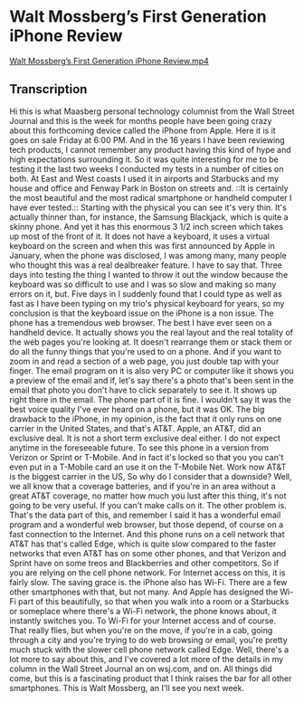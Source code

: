 # Walt Mossberg’s First Generation iPhone Review
<a href='Walt%20Mossberg%E2%80%99s%20First%20Generation%20iPhone%20Review.mp4'>Walt Mossberg’s First Generation iPhone Review.mp4</a>
## Transcription
Hi this is what Maasberg personal technology columnist from the Wall Street Journal and this is the week for months people have been going crazy about this forthcoming device called the iPhone from Apple.
Here it is it goes on sale Friday at 6:00 PM.
And in the 16 years I have been reviewing tech products, I cannot remember any product having this kind of hype and high expectations surrounding it.
So it was quite interesting for me to be testing it the last two weeks I conducted my tests in a number of cities on both.
At East and West coasts I used it in airports and Starbucks and my house and office and Fenway Park in Boston on streets and.
::It is certainly the most beautiful and the most radical smartphone or handheld computer I have ever tested.::
Starting with the physical you can see it's very thin.
It's actually thinner than, for instance, the Samsung Blackjack, which is quite a skinny phone.
And yet it has this enormous 3 1/2 inch screen which takes up most of the front of it.
It does not have a keyboard, it uses a virtual keyboard on the screen and when this was first announced by Apple in January, when the phone was disclosed, I was among many, many people who thought this was a real dealbreaker feature.
I have to say that.
Three days into testing the thing I wanted to throw it out the window because the keyboard was so difficult to use and I was so slow and making so many errors on it, but.
Five days in I suddenly found that I could type as well as fast as I have been typing on my trio's physical keyboard for years, so my conclusion is that the keyboard issue on the iPhone is a non issue.
The phone has a tremendous web browser.
The best I have ever seen on a handheld device.
It actually shows you the real layout and the real totality of the web pages you're looking at.
It doesn't rearrange them or stack them or do all the funny things that you're used to on a phone.
And if you want to zoom in and read a section of a web page, you just double tap with your finger.
The email program on it is also very PC or computer like it shows you a preview of the email and if, let's say there's a photo that's been sent in the email that photo you don't have to click separately to see it.
It shows up right there in the email.
The phone part of it is fine.
I wouldn't say it was the best voice quality I've ever heard on a phone, but it was OK.
The big drawback to the iPhone, in my opinion, is the fact that it only runs on one carrier in the United States, and that's AT&T. Apple, an AT&T, did an exclusive deal. It is not a short term exclusive deal either. I do not expect anytime in the foreseeable future.
To see this phone in a version from Verizon or Sprint or T-Mobile. And in fact it's locked so that you you can't even put in a T-Mobile card an use it on the T-Mobile Net.
Work now AT&T is the biggest carrier in the US, So why do I consider that a downside? Well, we all know that a coverage batteries, and if you're in an area without a great AT&T coverage, no matter how much you lust after this thing, it's not going to be very useful. If you can't make calls on it. The other problem is.
That's the data part of this, and remember I said it has a wonderful email program and a wonderful web browser, but those depend, of course on a fast connection to the Internet.
And this phone runs on a cell network that AT&T has that's called Edge, which is quite slow compared to the faster networks that even AT&T has on some other phones, and that Verizon and Sprint have on some treos and Blackberries and other competitors. So if you are relying on the cell phone network.
For Internet access on this, it is fairly slow.
The saving grace is.
the iPhone also has Wi-Fi.
There are a few other smartphones with that, but not many.
And Apple has designed the Wi-Fi part of this beautifully, so that when you walk into a room or a Starbucks or someplace where there's a Wi-Fi network, the phone knows about, it instantly switches you.
To Wi-Fi for your Internet access and of course.
That really flies, but when you're on the move, if you're in a cab, going through a city and you're trying to do web browsing or email, you're pretty much stuck with the slower cell phone network called Edge. Well, there's a lot more to say about this, and I've covered a lot more of the details in my column in the Wall Street Journal an on wsj.com, and on.
All things did come, but this is a fascinating product that I think raises the bar for all other smartphones.
This is Walt Mossberg, an I'll see you next week.